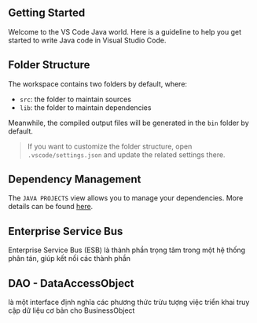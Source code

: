 ## Getting Started

Welcome to the VS Code Java world. Here is a guideline to help you get started to write Java code in Visual Studio Code.

## Folder Structure

The workspace contains two folders by default, where:

- `src`: the folder to maintain sources
- `lib`: the folder to maintain dependencies

Meanwhile, the compiled output files will be generated in the `bin` folder by default.

> If you want to customize the folder structure, open `.vscode/settings.json` and update the related settings there.

## Dependency Management

The `JAVA PROJECTS` view allows you to manage your dependencies. More details can be found [here](https://github.com/microsoft/vscode-java-dependency#manage-dependencies).

## Enterprise Service Bus 
Enterprise Service Bus (ESB) là thành phần trọng tâm trong một hệ thống phân tán, giúp kết nối các thành phần

## DAO - DataAccessObject 
là một interface định nghĩa các phương thức trừu tượng việc triển khai truy cập dữ liệu cơ bản cho BusinessObject 
